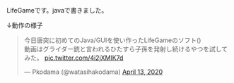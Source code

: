 LifeGameです。javaで書きました。

↓動作の様子
<blockquote class="twitter-tweet"><p lang="ja" dir="ltr">今日唐突に初めてのJava/GUIを使い作ったLifeGameのソフト()<br>動画はグライダー銃と言われるひたすら子孫を発射し続けるやつを試してみた。 <a href="https://t.co/4i2jXMlK7d">pic.twitter.com/4i2jXMlK7d</a></p>&mdash; Pkodama (@watasihakodama) <a href="https://twitter.com/watasihakodama/status/1249665327908024322?ref_src=twsrc%5Etfw">April 13, 2020</a></blockquote> <script async src="https://platform.twitter.com/widgets.js" charset="utf-8"></script>